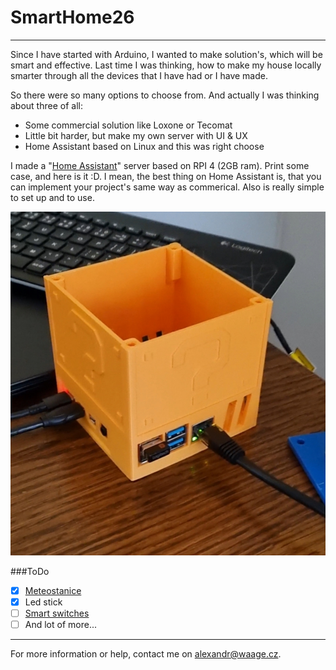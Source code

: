 # SmartHome26
---
<!-- Small talk -->
Since I have started with Arduino, I wanted to make solution's, which will be smart and effective. Last time I was thinking, how to make my house locally smarter through all the devices that I have had or I have made.

<!-- About project, tech specs -->
So there were so many options to choose from. And actually I was thinking about three of all:
* Some commercial solution like Loxone or Tecomat
* Little bit harder, but make my own server with UI & UX
* Home Assistant based on Linux and this was right choose

I made a "[Home Assistant](https://www.home-assistant.io/)" server based on RPI 4 (2GB ram). Print some case, and here is it :D. I mean, the best thing on Home Assistant is, that you can implement your project's same way as commerical. Also is really simple to set up and to use.

![Server photo](/Server/server-photo.jpg)

<!-- ToDo -->
###ToDo
* [x] [Meteostanice](/Meteostanice/)
* [x] Led stick
* [ ] [Smart switches](https://sonoff.tech/)
* [ ] And lot of more...

<!-- Info -->
---
For more information or help, contact me on [alexandr@waage.cz](mailto:alexandr@waage.cz).